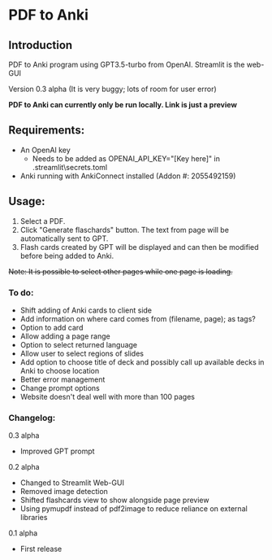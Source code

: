 # PDF to Anki

## Introduction

PDF to Anki program using GPT3.5-turbo from OpenAI. Streamlit is the web-GUI

Version 0.3 alpha (It is very buggy; lots of room for user error)

**PDF to Anki can currently only be run locally. Link is just a preview**

## Requirements:

- An OpenAI key
    - Needs to be added as OPENAI_API_KEY="[Key here]" in .streamlit\secrets.toml
- Anki running with AnkiConnect installed (Addon #: 2055492159)

## Usage:

1. Select a PDF.
2. Click "Generate flaschards" button. The text from page will be automatically sent to GPT.
3. Flash cards created by GPT will be displayed and can then be modified before being added to Anki.

~~Note: It is possible to select other pages while one page is loading.~~

### To do:

- Shift adding of Anki cards to client side
- Add information on where card comes from (filename, page); as tags?
- Option to add card
- Allow adding a page range
- Option to select returned language
- Allow user to select regions of slides
- Add option to choose title of deck and possibly call up available decks in Anki to choose location
- Better error management
- Change prompt options
- Website doesn't deal well with more than 100 pages

### Changelog:

0.3 alpha
- Improved GPT prompt

0.2 alpha
- Changed to Streamlit Web-GUI
- Removed image detection
- Shifted flashcards view to show alongside page preview
- Using pymupdf instead of pdf2image to reduce reliance on external libraries

0.1 alpha
- First release